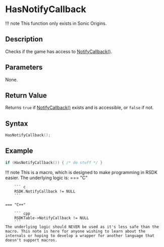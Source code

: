 # HasNotifyCallback

!!! note
    This function only exists in Sonic Origins.

## Description
Checks if the game has access to [NotifyCallback()](NotifyCallback.md).

## Parameters
None.

## Return Value
Returns `true` if [NotifyCallback()](NotifyCallback.md) exists and is accessible, or `false` if not.

## Syntax
``` cpp
HasNotifyCallback();
```

## Example
``` cpp
if (HasNotifyCallback()) { /* do stuff */ }
```

!!! note
    This is a macro, which is designed to make programming in RSDK easier. The underlying logic is:
    === "C"

        ``` c
        RSDK.NotifyCallback != NULL
        ```

    === "C++"

        ``` cpp
        RSDKTable->NotifyCallback != NULL
        ```
    The underlying logic should NEVER be used as it's less safe than the macro. This note is here for anyone wishing to learn about the internals or hoping to develop a wrapper for another language that doesn't support macros.